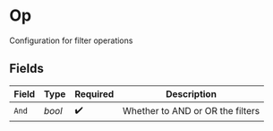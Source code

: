 # Op

Configuration for filter operations


## Fields

| Field                            | Type                             | Required                         | Description                      |
| -------------------------------- | -------------------------------- | -------------------------------- | -------------------------------- |
| `And`                            | *bool*                           | :heavy_check_mark:               | Whether to AND or OR the filters |
